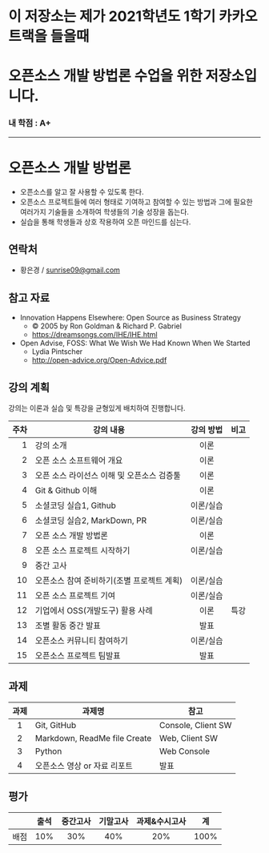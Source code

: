 
# 이 저장소는 제가 2021학년도 1학기 카카오트랙을 들을때
# 오픈소스 개발 방법론 수업을 위한 저장소입니다.


### 내 학점 :  A+




------------------------------------------------------------------------------------------



# 오픈소스 개발 방법론

 * 오픈소스를 알고 잘 사용할 수 있도록 한다.
 * 오픈소스 프로젝트들에 여러 형태로 기여하고 참여할 수 있는 방법과 그에 필요한 여러가지 기술들을 소개하여 학생들의 기술 성장을 돕는다.
 * 실습을 통해 학생들과 상호 작용하여 오픈 마인드를 심는다.

## 연락처

- 황은경 / sunrise09@gmail.com

## 참고 자료
 * Innovation Happens Elsewhere: Open Source as Business Strategy
   * © 2005 by Ron Goldman & Richard P. Gabriel
   * https://dreamsongs.com/IHE/IHE.html
 * Open Advise, FOSS: What We Wish We Had Known When We Started
   * Lydia Pintscher
   * http://open-advice.org/Open-Advice.pdf

## 강의 계획

강의는 이론과 실습 및 특강을 균형있게 배치하여 진행합니다.

| 주차 | 강의 내용 | 강의 방법 | 비고 |
|---:|---|:---:|:---:|
| 1 | 강의 소개 | 이론 | |
| 2 | 오픈 소스 소프트웨어 개요 | 이론 | |
| 3 | 오픈 소스 라이선스 이해 및 오픈소스 검증툴 | 이론 | |
| 4 | Git & Github 이해 | 이론 | |
| 5 | 소셜코딩 실습1, Github | 이론/실습 | |
| 6 | 소셜코딩 실습2, MarkDown, PR | 이론/실습 | |
| 7 | 오픈 소스 개발 방법론 | 이론 | |
| 8 | 오픈 소스 프로젝트 시작하기 | 이론/실습 | |
| 9 | 중간 고사 | | |
| 10 | 오픈소스 참여 준비하기(조별 프로젝트 계획) | 이론/실습 | |
| 11 | 오픈 소스 프로젝트 기여 | 이론/실습 | |
| 12 | 기업에서 OSS(개발도구) 활용 사례 | 이론 | 특강 |
| 13 | 조별 활동 중간 발표 | 발표 | |
| 14 | 오픈소스 커뮤니티 참여하기 | 이론/실습 | |
| 15 | 오픈소스 프로젝트 팀발표 | 발표 | |

## 과제

| 과제 | 과제명 | 참고 |
|:---:|-----|-----|
| 1 | Git, GitHub | Console, Client SW |
| 2 | Markdown, ReadMe file Create | Web, Client SW|
| 3 | Python | Web Console |
| 4 | 오픈소스 영상 or 자료 리포트 | 발표 |

## 평가

|  | 출석 | 중간고사 | 기말고사 | 과제&수시고사 | 계 |
|:---:|:---:|:---:|:---:|:---:|:---:|
| 배점 | 10% | 30% | 40% | 20% | 100% |
